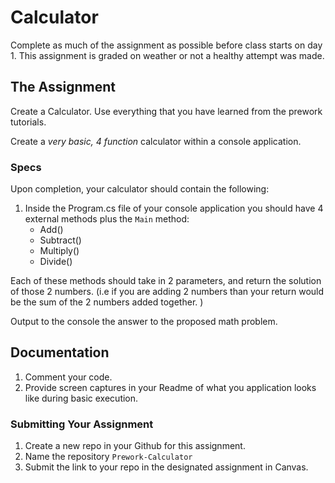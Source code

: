 # Calculator 

Complete as much of the assignment as possible before class starts on day 1. 
This assignment is graded on weather or not a healthy attempt was made.

## The Assignment
Create a Calculator. Use everything that you have learned from the prework tutorials. 

Create a *very basic, 4 function* calculator within a console application. 

### Specs
Upon completion, your calculator should contain the following:
1. Inside the Program.cs file of your console application you should have 4 external methods plus the `Main` method:
	- Add()
	- Subtract()
	- Multiply()
	- Divide()

Each of these methods should take in 2 parameters, and return the solution of those 2 numbers. (i.e if you are adding
2 numbers than your return would be the sum of the 2 numbers added together. )

Output to the console the answer to the proposed math problem. 

## Documentation
1. Comment your code. 
1. Provide screen captures in your Readme of what you application looks like during basic execution.

### Submitting Your Assignment
1. Create a new repo in your Github for this assignment.
1. Name the repository `Prework-Calculator`
1. Submit the link to your repo in the designated assignment in Canvas.  